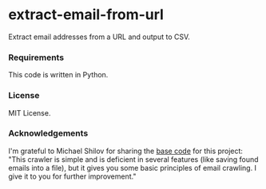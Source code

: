 # extract-email-from-url

Extract email addresses from a URL and output to CSV.

### Requirements

This code is written in Python.

### License

MIT License.

### Acknowledgements

I'm grateful to Michael Shilov for sharing the [base code](http://scraping.pro/simple-email-crawler-python/) for this project: "This crawler is simple and is deficient in several features (like saving found emails into a file), but it gives you some basic principles of email crawling. I give it to you for further improvement."
